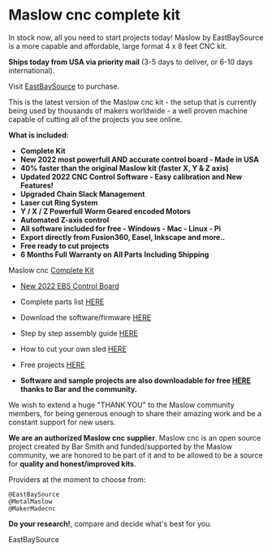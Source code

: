 # Maslow cnc complete kit

In stock now, all you need to start projects today!
Maslow by EastBaySource is a more capable and affordable, large format 4 x 8 feet CNC kit.

**Ships today from USA via priority mail** (3-5 days to deliver, or 6-10 days international).

Visit [EastBaySource](https://www.eastbaysource.com) to purchase.

This is the latest version of the Maslow cnc kit - the setup that is currently being used by thousands of makers worldwide - a well proven machine capable of cutting all of the projects you see online.



**What is included:**

- **Complete Kit**
- **New 2022 most powerfull AND accurate control board - Made in USA**
- **40% faster than the original Maslow kit (faster X, Y & Z axis)**
- **Updated 2022 CNC Control Software - Easy calibration and New Features!**
- **Upgraded Chain Slack Management**
- **Laser cut Ring System**
- **Y / X / Z Powerfull Worm Geared encoded Motors**
- **Automated Z-axis control**
- **All software included for free - Windows - Mac - Linux - Pi**
- **Export directly from Fusion360, Easel, Inkscape and more..**
- **Free ready to cut projects**
- **6 Months Full Warranty on All Parts Including Shipping**



Maslow cnc [Complete Kit](https://www.eastbaysource.com/index.php/shop)


- [New 2022 EBS Control Board](https://www.eastbaysource.com/index.php/user-guide/ebs-control-board)

- Complete parts list [HERE](https://www.eastbaysource.com/index.php/what-is-in-the-box)

- Download the software/firmware [HERE](https://www.eastbaysource.com/index.php/downloads/category/5-software-and-firmware) 

- Step by step assembly guide [HERE](https://www.eastbaysource.com/index.php/user-guide/assembly)

- How to cut your own sled [HERE](https://www.eastbaysource.com/index.php/user-guide/assembly)

- Free projects [HERE](https://www.eastbaysource.com/index.php/downloads)



- **Software and sample projects are also downloadable for free [HERE](http://maslowcommunitygarden.org) thanks to Bar and the community.**

We wish to extend a huge "THANK YOU" to the Maslow community members, for being generous enough to share their amazing work and be a constant support for new users. 

**We are an authorized Maslow cnc supplier**. Maslow cnc is an open source project created by Bar Smith and funded/supported by the Maslow community, we are honored to be part of it and to be allowed to be a source for **quality and honest/improved kits**.

Providers at the moment to choose from:

    @EastBaySource
    @MetalMaslow
    @MakerMadecnc

**Do your research!**, compare and decide what's best for you.


EastBaySource

